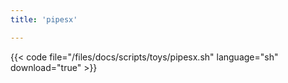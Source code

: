```yaml
---
title: 'pipesx'

---
```


{{< code file="/files/docs/scripts/toys/pipesx.sh" language="sh" download="true" >}}
